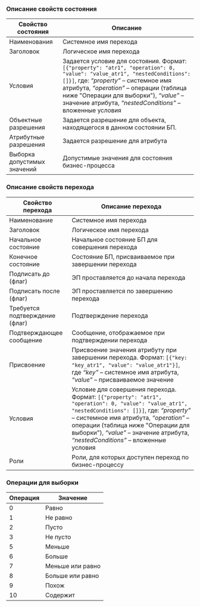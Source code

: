 ### Описание свойств состояния

|Свойство состояния	|Описание |
| ---------------- | -------- |
|Наименования	|Системное имя перехода |
|Заголовок	 |Логическое имя перехода |
|Условия	|Задается условие для состояния. Формат: `[{"property": "atr1", "operation": 0, "value": "value_atr1", "nestedConditions": []}]`, где: *“property”* – системное имя атрибута, *“operation”* – операции (таблица ниже "Операции для выборки"), *“value”* – значение атрибута, *“nestedConditions”* – вложенные условия
|Объектные разрешения	|Задается разрешение для объекта, находящегося в данном состоянии БП.
|Атрибутные разрешения	|Задается разрешение для атрибута
|Выборка допустимых значений	|Допустимые значения для состояния бизнес-процесса

### Описание свойств перехода

|Свойство перехода	|Описание перехода|
| ---------------- | ---------------- |
|Наименование	|Системное имя перехода|
|Заголовок	|Логическое имя перехода
|Начальное состояние	|Начальное состояние БП для совершения перехода
|Конечное состояние	|Состояние БП, присваиваемое при завершении перехода
|Подписать до (флаг)	|ЭП проставляется до начала перехода
|Подписать после (флаг)	|ЭП проставляется по завершению перехода
|Требуется подтверждение (флаг)	|Подтверждение перехода 
|Подтверждающее сообщение	|Сообщение, отображаемое при подтверждении перехода
|Присвоение	|Присвоение значения атрибуту при завершении перехода. Формат: `[{"key: "key_atr1", "value": "value_atr1"}]`, где *“key”* – системное имя атрибута, *“value”* – присваиваемое значение
|Условия	|Условие для совершения перехода. Формат: `[{"property": "atr1", "operation": 0, "value": "value_atr1", "nestedConditions": []}]`, где: *“property”* – системное имя атрибута, *“operation”* – операции (таблица ниже "Операции для выборки"), *“value”* – значение атрибута, *“nestedConditions”* – вложенные условия
|Роли	|Роли, для которых доступен переход по бизнес-процессу

### Операции для выборки

|Операция	|Значение|
| ------- | -------- |
|0	|Равно|
|1	|Не равно
|2	|Пусто
|3	|Не пусто
|5	|Меньше
|6	|Больше
|7	|Меньше или равно
|8	|Больше или равно
|9	|Похож
|10	|Содержит